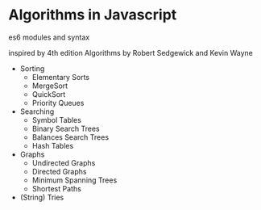# Algorithms in Javascript

es6 modules and syntax

inspired by 4th edition Algorithms by Robert Sedgewick and Kevin Wayne

- Sorting
  - Elementary Sorts
  - MergeSort
  - QuickSort
  - Priority Queues
- Searching
  - Symbol Tables
  - Binary Search Trees
  - Balances Search Trees
  - Hash Tables
- Graphs
  - Undirected Graphs
  - Directed Graphs
  - Minimum Spanning Trees
  - Shortest Paths
- (String) Tries
